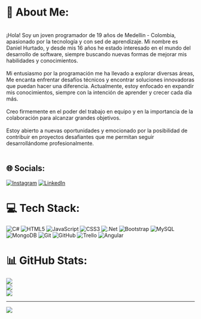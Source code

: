 # 💫 About Me:
<br>¡Hola! Soy un joven programador de 19 años de Medellin - Colombia, apasionado por la tecnología y con sed de aprendizaje. Mi nombre es Daniel Hurtado, y desde mis 16 años he estado interesado en el mundo del desarrollo de software, siempre buscando nuevas formas de mejorar mis habilidades y conocimientos.<br><br>Mi entusiasmo por la programación me ha llevado a explorar diversas áreas, Me encanta enfrentar desafíos técnicos y encontrar soluciones innovadoras que puedan hacer una diferencia. Actualmente, estoy enfocado en expandir mis conocimientos, siempre con la intención de aprender y crecer cada día más.<br><br> Creo firmemente en el poder del trabajo en equipo y en la importancia de la colaboración para alcanzar grandes objetivos.<br><br> Estoy abierto a nuevas oportunidades y emocionado por la posibilidad de contribuir en proyectos desafiantes que me permitan seguir desarrollándome profesionalmente.<br><br>

## 🌐 Socials:
[![Instagram](https://img.shields.io/badge/Instagram-%23E4405F.svg?logo=Instagram&logoColor=white)](https://instagram.com/hurtado_dani_) [![LinkedIn](https://img.shields.io/badge/LinkedIn-%230077B5.svg?logo=linkedin&logoColor=white)](www.linkedin.com/in/daniel-hurtado-8734b2309) 

# 💻 Tech Stack:
![C#](https://img.shields.io/badge/c%23-%23239120.svg?style=for-the-badge&logo=csharp&logoColor=white) ![HTML5](https://img.shields.io/badge/html5-%23E34F26.svg?style=for-the-badge&logo=html5&logoColor=white) ![JavaScript](https://img.shields.io/badge/javascript-%23323330.svg?style=for-the-badge&logo=javascript&logoColor=%23F7DF1E) ![CSS3](https://img.shields.io/badge/css3-%231572B6.svg?style=for-the-badge&logo=css3&logoColor=white) ![.Net](https://img.shields.io/badge/.NET-5C2D91?style=for-the-badge&logo=.net&logoColor=white) ![Bootstrap](https://img.shields.io/badge/bootstrap-%238511FA.svg?style=for-the-badge&logo=bootstrap&logoColor=white) ![MySQL](https://img.shields.io/badge/mysql-4479A1.svg?style=for-the-badge&logo=mysql&logoColor=white) ![MongoDB](https://img.shields.io/badge/MongoDB-%234ea94b.svg?style=for-the-badge&logo=mongodb&logoColor=white) ![Git](https://img.shields.io/badge/git-%23F05033.svg?style=for-the-badge&logo=git&logoColor=white) ![GitHub](https://img.shields.io/badge/github-%23121011.svg?style=for-the-badge&logo=github&logoColor=white) ![Trello](https://img.shields.io/badge/Trello-%23026AA7.svg?style=for-the-badge&logo=Trello&logoColor=white) ![Angular](https://img.shields.io/badge/angular-%23DD0031.svg?style=for-the-badge&logo=angular&logoColor=white)
# 📊 GitHub Stats:
![](https://github-readme-stats.vercel.app/api?username=Dani20232024&theme=dracula&hide_border=false&include_all_commits=false&count_private=false)<br/>
![](https://github-readme-streak-stats.herokuapp.com/?user=Dani20232024&theme=dracula&hide_border=false)<br/>
![](https://github-readme-stats.vercel.app/api/top-langs/?username=Dani20232024&theme=dracula&hide_border=false&include_all_commits=false&count_private=false&layout=compact)

---
[![](https://visitcount.itsvg.in/api?id=Dani20232024&icon=0&color=0)](https://visitcount.itsvg.in)

<!-- Proudly created with GPRM ( https://gprm.itsvg.in ) -->




<!-- Proudly created with GPRM ( https://gprm.itsvg.in ) -->
